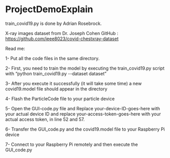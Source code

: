 # ProjectDemoExplain
train_covid19.py is done by Adrian Rosebrock.

X-ray images dataset from Dr. Joseph Cohen GitHub : https://github.com/ieee8023/covid-chestxray-dataset

Read me:

1-	Put all the code files in the same directory.

2-	First, you need to train the model by executing the train_covid19.py script with “python train_covid19.py --dataset dataset”
    
3-	After you execute it successfully (it will take some time) a new covid19.model file should appear in the directory

4-	Flash the ParticleCode file to your particle device

5-	Open the GUI-code.py file and Replace your-device-ID-goes-here with your actual device ID and replace your-access-token-goes-here with your actual access token, in line 52 and 57.

6-	Transfer the GUI_code.py and the covid19.model file to your Raspberry Pi device

7-	Connect to your Raspberry Pi remotely and then execute the GUI_code.py


